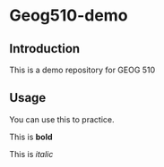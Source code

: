 # Geog510-demo
## Introduction

This is a demo repository for GEOG 510

## Usage

You can use this to practice.

This is **bold**

This is *italic*